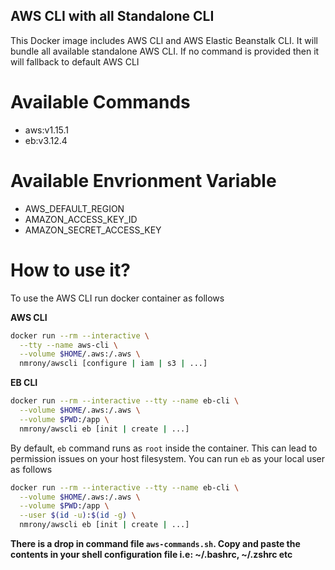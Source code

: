 AWS CLI with all Standalone CLI
--------------------------------
This Docker image includes AWS CLI and AWS Elastic Beanstalk CLI. It will bundle all available standalone AWS
CLI. If no command is provided then it will fallback to default AWS CLI


Available Commands
===================
- aws:v1.15.1
- eb:v3.12.4

Available Envrionment Variable
==============================
- AWS_DEFAULT_REGION
- AMAZON_ACCESS_KEY_ID
- AMAZON_SECRET_ACCESS_KEY

How to use it?
===============
To use the AWS CLI run docker container as follows

**AWS CLI**

```sh
docker run --rm --interactive \
  --tty --name aws-cli \
  --volume $HOME/.aws:/.aws \
  nmrony/awscli [configure | iam | s3 | ...]
```

**EB CLI**

```sh
docker run --rm --interactive --tty --name eb-cli \
  --volume $HOME/.aws:/.aws \
  --volume $PWD:/app \
  nmrony/awscli eb [init | create | ...]
```

By default, `eb` command runs as `root` inside the container. This can lead to permission issues on your host filesystem. You can run `eb` as your local user as follows

```sh
docker run --rm --interactive --tty --name eb-cli \
  --volume $HOME/.aws:/.aws \
  --volume $PWD:/app \
  --user $(id -u):$(id -g) \
  nmrony/awscli eb [init | create | ...]
```

**There is a drop in command file `aws-commands.sh`. Copy and paste the contents in your shell configuration file i.e: ~/.bashrc, ~/.zshrc etc**